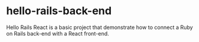 # hello-rails-back-end
Hello Rails React is a basic project that demonstrate how to connect a Ruby on Rails back-end with a React front-end.
